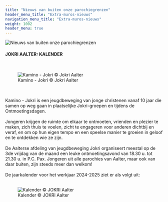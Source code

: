 ```yaml
---
title: "Nieuws van buiten onze parochiegrenzen"
header_menu_title: "Extra-muros-nieuws"
navigation_menu_title: "Extra-muros-nieuws"
weight: 1002
header_menu: true
---
```


![Nieuws van buiten onze parochiegrenzen](images/nieuws-van-buiten-de-parochie.jpg)




#### JOKRI AALTER: KALENDER
<br>
<figure><img src="images/pb-edo.jpg" alt=" Kamino - Jokri © Jokri Aalter" style="max-height: 500px; max-width: 500px;" /><figcaption> Kamino - Jokri © Jokri Aalter</figcaption></figure><br>
<br>
Kamino - Jokri is een jeugdbeweging van jonge christenen vanaf 10 jaar die samen op weg gaan in plaatselijke Jokri-groepen en tijdens de Ontmoetingsdagen.<br>
<br>
Jongeren krijgen de ruimte om elkaar te ontmoeten, vrienden en plezier te maken, zich thuis te voelen, zicht te engageren voor anderen dichtbij en veraf, en om op hun eigen tempo en een speelse manier te groeien in geloof en te ontdekken wie ze zijn.<br>
<br>
De Aalterse afdeling van jeugdbeweging Jokri organiseert meestal op de 3de vrijdag van de maand een leuke ontmoetingsavond van 18.30 u. tot 21.30 u. in P.C. Pax. Jongeren uit alle parochies van Aalter, maar ook van daar buiten, zijn steeds meer dan welkom!<br>
<br>
De jaarkalender voor het werkjaar 2024-2025 ziet er als volgt uit:<br>
<br>
<figure><img src="images/pb-de.jpg" alt=" Kalender © JOKRI Aalter" style="max-height: 500px; max-width: 500px;" /><figcaption> Kalender © JOKRI Aalter</figcaption></figure><br>
<br>
<br>
<br>


